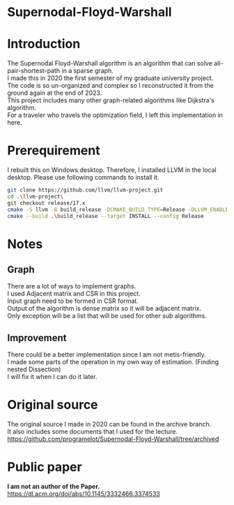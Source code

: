 # Supernodal-Floyd-Warshall

# Introduction
The Supernodal Floyd-Warshall algorithm is an algorithm that can solve all-pair-shortest-path in a sparse graph.\
I made this in 2020 the first semester of my graduate university project.\
The code is so un-organized and complex so I reconstructed it from the ground again at the end of 2023.\
This project includes many other graph-related algorithms like Dijkstra's algorithm.\
For a traveler who travels the optimization field, I left this implementation in here.

# Prerequirement

I rebuilt this on Windows desktop.
Therefore, I installed LLVM in the local desktop.
Please use following commands to install it.

```bash
git clone https://github.com/llvm/llvm-project.git
cd .\llvm-project\
git checkout release/17.x
cmake -S llvm -B build_release -DCMAKE_BUILD_TYPE=Release -DLLVM_ENABLE_PROJECTS="clang;clang-tools-extra;compiler-rt;mlir;polly;lldb" -DLLVM_TARGETS_TO_BUILD=X86 -Thost=x64
cmake --build .\build_release --target INSTALL --config Release
```


# Notes
## Graph
There are a lot of ways to implement graphs.\
I used Adjacent matrix and CSR in this project.\
Input graph need to be formed in CSR format.\
Output of the algorithm is dense matrix so it will be adjacent matrix.\
Only exception will be a list that will be used for other sub algorithms.

## Improvement
There could be a better implementation since I am not metis-friendly.\
I made some parts of the operation in my own way of estimation. (Finding nested Dissection)\
I will fix it when I can do it later.

# Original source
The original source I made in 2020 can be found in the archive branch.\
It also includes some documents that I used for the lecture.\
https://github.com/programelot/Supernodal-Floyd-Warshall/tree/archived

# Public paper
**I am not an author of the Paper.** \
https://dl.acm.org/doi/abs/10.1145/3332466.3374533
